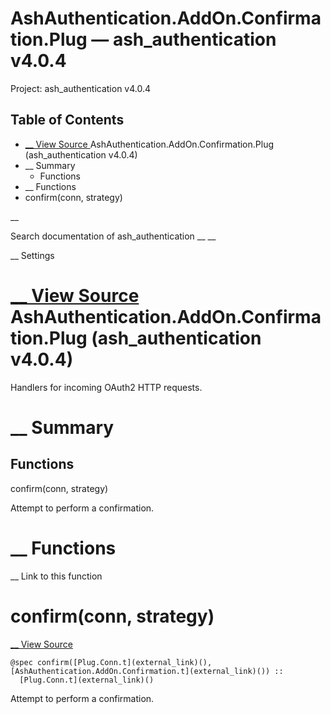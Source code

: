 # AshAuthentication.AddOn.Confirmation.Plug — ash_authentication v4.0.4

Project: ash_authentication v4.0.4

## Table of Contents

- [ __ View Source ](external_link) AshAuthentication.AddOn.Confirmation.Plug (ash_authentication v4.0.4)
- __ Summary
  - Functions
- __ Functions
- confirm(conn, strategy)

__

Search documentation of ash_authentication __ __

__ Settings

#  [ __ View Source ](external_link) AshAuthentication.AddOn.Confirmation.Plug (ash_authentication v4.0.4)

Handlers for incoming OAuth2 HTTP requests.

#  __ Summary

##  Functions

confirm(conn, strategy)

Attempt to perform a confirmation.

#  __ Functions

__ Link to this function

# confirm(conn, strategy)

[ __ View Source ](external_link)
    
    
    @spec confirm([Plug.Conn.t](external_link)(), [AshAuthentication.AddOn.Confirmation.t](external_link)()) ::
      [Plug.Conn.t](external_link)()

Attempt to perform a confirmation.

